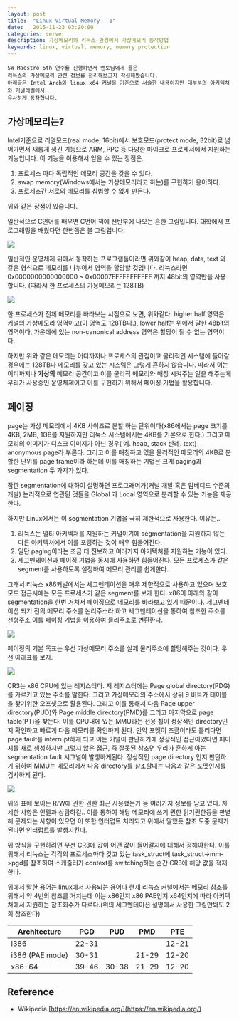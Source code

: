 ```yaml
---
layout: post
title:  "Linux Virtual Memory - 1"
date:   2015-11-23 03:20:00
categories: server
description: 가상메모리와 리눅스 환경에서 가상메모리 동작방법
keywords: linux, virtual, memory, memory protection
---
```


```
SW Maestro 6th 연수를 진행하면서 멘토님에게 들은
리눅스의 가상메모리 관련 정보를 정리해보고자 작성해봤습니다.
아래글은 Intel Arch와 linux x64 커널울 기준으로 서술한 내용이지만 대부분의 아키텍쳐와 커널레벨에서
유사하게 동작합니다.
```

## 가상메모리는?

Intel기준으로 리얼모드(real mode, 16bit)에서 보호모드(protect mode, 32bit)로 넘어가면서 새롭게 생긴 기능으로 ARM, PPC 등 다양한 마이크로 프로세서에서 지원하는 기능입니다. 이 기능을 이용해서 얻을 수 있는 장점은.

1. 프로세스 마다 독립적인 메모리 공간을 갖을 수 있다.
1. swap memory(Windows에서는 가상메모리라고 하는)를 구현하기 용이하다.
1. 프로세스간 서로의 메모리를 침범할 수 없게 만든다.

위와 같은 장점이 있습니다.

일반적으로 C언어를 배우면 C언어 책에 전반부에 나오는 흔한 그림입니다. 대학에서 프로그래밍을 배웠다면 한번쯤은 볼 그림입니다.

![](/assets/mem_map.png)

일반적인 운영체제 위에서 동작하는 프로그램들이라면 위와같이 heap, data, text 와 같은 형식으로 메모리를 나누어서 영역을 할당할 것입니다. 리눅스라면 0x0000000000000000  ~ 0x00007FFFFFFFFFFF 까지 48bit의 영역만을 사용합니다. (따라서 한 프로세스의 가용메모리는 128TB)

![](/assets/virtual_address.png)

한 프로세스가 전체 메모리를 바라보는 시점으로 보면, 위와같다. higher half 영역은 커널의 가상메모리 영역이고(이 영역도 128TB다.), lower half는 위에서 말한 48bit의 영역이다, 가운데에 있는 non-canonical address 영역은 할당이 될 수 없는 영역이다.

하지만 위와 같은 메모리는 어디까지나 프로세스의 관점이고 물리적인 시스템에 들어갈 경우에는 128TB나 메모리를 갖고 있는 시스템은 그렇게 흔하지 않습니다. 따라서 이는 어디까지나 **가상의** 메모리 공간이고 이를 물리적 메모리와 매칭 시켜주는 일을 해주는게 우리가 사용중인 운영체제이고 이를 구현하기 위해서 페이징 기법을 활용합니다.


## 페이징

page는 가상 메모리에서 4KB 사이즈로 분할 하는 단위이다(x86에서는 page 크기를 4KB, 2MB, 1GB를 지원하지만 리눅스 시스템에서는 4KB를 기본으로 한다.) 그리고 메모리의 이미지가 디스크 이미지가 아닌 경우( 예. heap, stack 반례. text) anonymous page라 부른다. 그리고 이를 매칭하고 있을 물리적인 메모리의 4KB로 분할한 단위를 page frame이라 하는데 이를 매칭하는 기법은 크게 paging과 segmentation 두 가지가 있다.

잠깐 segmentation에 대하여 설명하면 프로그래머가(커널 개발 혹은 임베디드 수준의 개발) 논리적으로 연관된 것들을 Global 과 Local 영역으로 분리할 수 있는 기능을 제공한다.

하지만 Linux에서는 이 segmentation 기법을 극히 제한적으로 사용한다. 이유는..

1. 리눅스는 멀티 아키텍쳐를 지원하는 커널이기에 segmentation을 지원하지 않는 다른 아키텍쳐에서 이를 포팅하는 것이 매우 힘들어진다.
1. 일단 paging이라는 조금 더 진보하고 여러가지 아키텍쳐를 지원하는 기능이 있다.
1. 세그멘테이션과 페이징 기법을 동시에 사용하면 힘들어진다. 모든 프로세스가 같은 segment를 사용하도록 설정하여 메모리 관리를 쉽게한다.

그래서 리눅스 x86커널에서는 세그멘테이션을 매우 제한적으로 사용하고 있으며 보호 모드 접근시에는 모든 프로세스가 같은 segment를 보게 한다. x86이 아래와 같이 segmentation을 한번 거쳐서 페이징으로 메모리를 바라보고 있기 때문이다. 세그멘테이션 되기 전의 메모리 주소를 논리주소라 하고 세그멘테이션을 통하여 참조한 주소를 선형주소 이를 페이징 기법을 이용하여 물리주소로 변환환다.

![](/assets/x86_memview.jpg)

페이징의 기본 목표는 우선 가상메모리 주소를 실제 물리주소에 할당해주는 것이다. 우선 아래표를 보자.

![](/assets/x86_paging.png)

CR3는 x86 CPU에 있는 레지스터다. 저 레지스터에는 Page global directory(PDG)를 가르키고 있는 주소를 말한다. 그리고 가상메모리의 주소에서 상위 9 비트가 테이블을 찾기위한 오프셋으로 활용된다. 그리고 이를 통해서 다음 Page upper directory(PUD)와 Page middle directory(PMD)를 그리고 마지막으로 page table(PT)을 찾는다.
이를 CPU내에 있는 MMU라는 전용 칩이 정상적인 directory인지 확인하고 빠르게 다음 메모리를 확인하게 된다. 만약 포멧이 조금이라도 틀리다면 page fault를 interrupt하게 되고 이는 커널이 판단하기에 정상적인 접근이였다면 페이지를 새로 생성하지만 그렇지 않은 접근, 즉 잘못된 참조면 우리가 흔하게 아는 segmentation fault 시그널이 발생하게된다.
정상적인 page directory 인지 판단하기 위하여 MMU는 메모리에서 다음 directory를 참조할때는 다음과 같은 포멧인지를 검사하게 된다.

![](/assets/page_memory.png)

위의 표에 보이든 R/W에 관한 권한 최근 사용했는가 등 여러가지 정보를 담고 있다. 자세한 사항은 인텔과 상담하길..
이를 통하여 해당 메모리에 쓰기 권한 읽기권한등을 판별해 문제되는 사항이 있으면 이 또한 인터럽트 처리되고 위에서 말했듯 참조 도중 문제가 된다면 인터럽트를 발생시킨다.

위 방식을 구현하려면 우선 CR3에 값이 어떤 값이 들어갈지에 대해서 정해야한다. 이를 위해서 리눅스는 각각의 프로세스마다 갖고 있는  task_struct에 task_struct->mm->pgd를 참조하여 스케줄러가 context를 switching하는 순간 CR3에 해당 값을 적재한다.

위에서 말한 용어는 linux에서 사용되는 용어다 현재 리눅스 커널에서는 메모리 참조를 위해서 약 4번의 참조를 거치는데 이는 x86인지 x86 PAE인지 x64인지에 따라 아키텍쳐에서 지원하는 참조회수가 다르다.(위의 세그멘테이션 설명에서 사용한 그림만봐도 2회 참조한다)

| Architecture   | PGD |	PUD | PMD | PTE |
| --- | --- | --- | --- | ---- |
| i386 |	22-31 | | | 12-21 |
| i386 (PAE mode) | 30-31 | |21-29 | 12-20 |
| x86-64 | 39-46 | 30-38 | 21-29 | 12-20 |

## Reference

* Wikipedia [https://en.wikipedia.org/](https://en.wikipedia.org/)